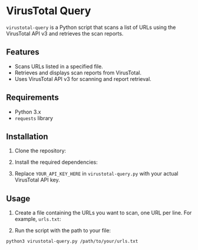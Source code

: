 # VirusTotal Query

`virustotal-query` is a Python script that scans a list of URLs using the VirusTotal API v3 and retrieves the scan reports.

## Features

- Scans URLs listed in a specified file.
- Retrieves and displays scan reports from VirusTotal.
- Uses VirusTotal API v3 for scanning and report retrieval.

## Requirements

- Python 3.x
- `requests` library

## Installation

1. Clone the repository:

2. Install the required dependencies:

3. Replace `YOUR_API_KEY_HERE` in `virustotal-query.py` with your actual VirusTotal API key.

## Usage

1. Create a file containing the URLs you want to scan, one URL per line. For example, `urls.txt`:


2. Run the script with the path to your file:

`python3 virustotal-query.py /path/to/your/urls.txt`
